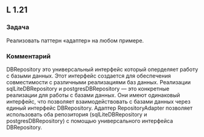 ## L 1.21

### Задача
Реализовать паттерн «адаптер» на любом примере.

### Комментарий
DBRepository это универсальный интерфейс который оперделяет работу с базыми данных. Этот интерфейс создается 
для обеспечения совместимости с различными реализациями баз данных. Реализации sqlLiteDBRepository и postgresDBRepository — это конкретные реализации для работы с базами данных.
Они имеют одинаковый интерфейс, что позволяет взаимодействовать с базами данных через единый интерфейс DBRepository.
Адаптер RepositoryAdapter позволяет использовать оба репозитория (sqlLiteDBRepository и postgresDBRepository) с помощью универсального интерфейса DBRepository. 